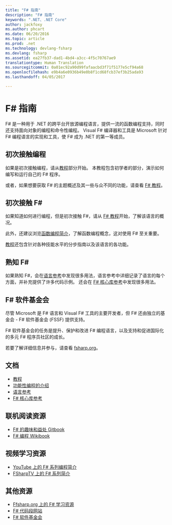 ```yaml
---
title: "F# 指南"
description: "F# 指南"
keywords: ".NET、.NET Core"
author: jackfoxy
ms.author: phcart
ms.date: 06/20/2016
ms.topic: article
ms.prod: .net
ms.technology: devlang-fsharp
ms.devlang: fsharp
ms.assetid: ea27fb37-dad1-4bd4-a3cc-4f5c70767ae9
translationtype: Human Translation
ms.sourcegitcommit: 0a01ec92a90d99fafaacbd3f71f5177e5cf94a68
ms.openlocfilehash: e9b4a6e0936b49e0b8f1cd68fcb37ef3b25ada93
ms.lasthandoff: 04/05/2017

---
```


# <a name="f-guide"></a>F# 指南

F# 是一种用于 .NET 的跨平台开放源编程语言，提供一流的函数编程支持，同时还支持面向对象的编程和命令性编程。  Visual F# 编译器和工具是 Microsoft 针对 F# 编程语言的实现和工具，使 F# 成为 .NET 的第一等成员。

## <a name="if-youre-new-to-programming"></a>初次接触编程

如果是初次接触编程，请从[教程](tutorials/index.md)部分开始。  本教程包含初学者的部分，演示如何编写和运行自己的 F# 程序。

或者，如果想要获取 F# 的主题概述及其一些与众不同的功能，请查看 [F# 教程](tour.md)。

## <a name="if-youre-new-to-f"></a>初次接触 F# #

如果知道如何进行编程，但是初次接触 F#，请从 [F# 教程](tour.md)开始，了解该语言的概况。

此外，还建议浏览[函数编程简介](introduction-to-functional-programming/index.md)，了解函数编程概念，这对使用 F# 至关重要。

[教程](tutorials/index.md)还包含针对各种技能水平的分步指南以及该语言的各功能。

## <a name="if-youre-experienced-with-f"></a>熟知 F# #

如果熟知 F#，会在[语言参考](language-reference/index.md)中发现很多用法，语言参考中详细记录了语言的每个方面，并补充提供了许多代码示例。  还会在 [F# 核心库参考](https://msdn.microsoft.com/visualfsharpdocs/conceptual/fsharp-core-library-reference)中发现很多用法。

## <a name="the-f-software-foundation"></a>F# 软件基金会

尽管 Microsoft 是 F# 语言和 Visual F# 工具的主要开发者，但 F# 还由独立的基金会 - F# 软件基金会 (FSSF) 提供支持。

F# 软件基金会的任务是提升、保护和改进 F# 编程语言，以及支持和促进国际化的多元 F# 程序员社区的成长。

若要了解详细信息并参与，请查看 [fsharp.org](http://fsharp.org)。

## <a name="documentation"></a>文档

* [教程](tutorials/index.md)
* [功能性编程的介绍](introduction-to-functional-programming/index.md)
* [语言参考](language-reference/index.md)
* [F# 核心库参考](https://msdn.microsoft.com/visualfsharpdocs/conceptual/fsharp-core-library-reference)

## <a name="online-reading-resources"></a>联机阅读资源

* [F# 的趣味和益处 Gitbook](https://swlaschin.gitbooks.io/fsharpforfunandprofit/content/) 
* [F# 编程 Wikibook](https://en.wikibooks.org/wiki/F_Sharp_Programming)

## <a name="video-learning-resources"></a>视频学习资源

* [YouTube 上的 F# 系列编程简介](https://www.youtube.com/watch?v=Teak30_pXHk&list=PLEoMzSkcN8oNiJ67Hd7oRGgD1d4YBxYGC)
* [FSharpTV 上的 F# 系列简介](https://fsharp.tv/courses/fsharp-programming-intro/)

## <a name="further-resources"></a>其他资源

* [Ffsharp.org 上的 F# 学习资源](http://fsharp.org/learn.html)
* [F# 代码段网站](http://www.fssnip.net)
* [F# 软件基金会](http://fsharp.org)

